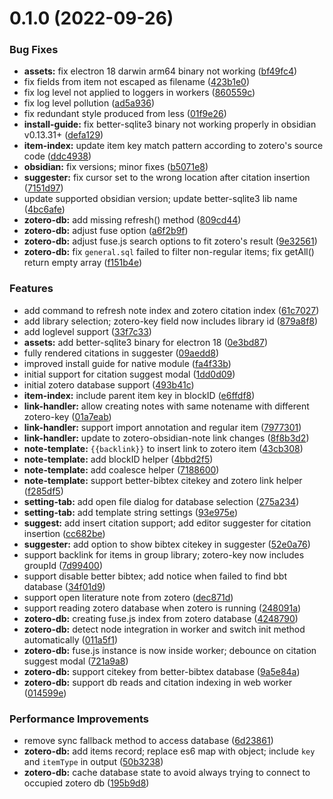

# 0.1.0 (2022-09-26)


### Bug Fixes

* **assets:** fix electron 18 darwin arm64 binary not working ([bf49fc4](https://github.com/aidenlx/obsidian-zotero-plugin/commit/bf49fc43dc87531f13b72935a6c177ca2a6befe0))
* fix fields from item not escaped as filename ([423b1e0](https://github.com/aidenlx/obsidian-zotero-plugin/commit/423b1e03d8551eb674bf98473d9e5c91ccfeea83))
* fix log level not applied to loggers in workers ([860559c](https://github.com/aidenlx/obsidian-zotero-plugin/commit/860559c9e15fd0f02213799c253f8854bce4272e))
* fix log level pollution ([ad5a936](https://github.com/aidenlx/obsidian-zotero-plugin/commit/ad5a936302778a07ce1e7bbe57da047af0f7f708))
* fix redundant style produced from less ([01f9e26](https://github.com/aidenlx/obsidian-zotero-plugin/commit/01f9e2623e9ab7c1d7fb048d5f75ee3e4a7ebf2f))
* **install-guide:** fix better-sqlite3 binary not working properly in obsidian v0.13.31+ ([defa129](https://github.com/aidenlx/obsidian-zotero-plugin/commit/defa129efbb9b8cfad07b9796e593bdd92ced923))
* **item-index:** update item key match pattern according to zotero's source code ([ddc4938](https://github.com/aidenlx/obsidian-zotero-plugin/commit/ddc4938a2c9423a33812fc2aa52e5c21cea3689d))
* **obsidian:** fix versions; minor fixes ([b5071e8](https://github.com/aidenlx/obsidian-zotero-plugin/commit/b5071e84e3c422231b36327b509dd63381d0a9ce))
* **suggester:** fix cursor set to the wrong location after citation insertion ([7151d97](https://github.com/aidenlx/obsidian-zotero-plugin/commit/7151d977441faa1609e2589581453b88f086e38d))
* update supported obsidian version; update better-sqlite3 lib name ([4bc6afe](https://github.com/aidenlx/obsidian-zotero-plugin/commit/4bc6afeb0839333eb3af2c89766c1ba21ad1dc4c))
* **zotero-db:** add missing refresh() method ([809cd44](https://github.com/aidenlx/obsidian-zotero-plugin/commit/809cd44789c45b258e7d829f15261ad2ef6f9698))
* **zotero-db:** adjust fuse option ([a6f2b9f](https://github.com/aidenlx/obsidian-zotero-plugin/commit/a6f2b9f2404ca5f446906f2eccecac17c4fc47bb))
* **zotero-db:** adjust fuse.js search options to fit zotero's result ([9e32561](https://github.com/aidenlx/obsidian-zotero-plugin/commit/9e32561dfc7978240f40953c5f59293588cee04e))
* **zotero-db:** fix `general.sql` failed to filter non-regular items; fix getAll() return empty array ([f151b4e](https://github.com/aidenlx/obsidian-zotero-plugin/commit/f151b4ed2349f94294f4fa6b3ca17216c640b21f))


### Features

* add command to refresh note index and zotero citation index ([61c7027](https://github.com/aidenlx/obsidian-zotero-plugin/commit/61c702735fbbf648c7c5ba0864e342dba2e3914d))
* add library selection; zotero-key field now includes library id ([879a8f8](https://github.com/aidenlx/obsidian-zotero-plugin/commit/879a8f8c2b03d601093db24b0cb3bd4e453ef54b))
* add loglevel support ([33f7c33](https://github.com/aidenlx/obsidian-zotero-plugin/commit/33f7c335267aaff93447394203f90df58ac102f2))
* **assets:** add better-sqlite3 binary for electron 18 ([0e3bd87](https://github.com/aidenlx/obsidian-zotero-plugin/commit/0e3bd87ded44dadcc9f2493cf7b330902951bde5))
* fully rendered citations in suggester ([09aedd8](https://github.com/aidenlx/obsidian-zotero-plugin/commit/09aedd8a939bb19eebba5b27ccd1b53ea781367e))
* improved install guide for native module ([fa4f33b](https://github.com/aidenlx/obsidian-zotero-plugin/commit/fa4f33beef984adb913bd2910e41ce179171ce3a))
* initial support for citation suggest modal ([1dd0d09](https://github.com/aidenlx/obsidian-zotero-plugin/commit/1dd0d094603c690266752170bdc3782c87756978))
* initial zotero database support ([493b41c](https://github.com/aidenlx/obsidian-zotero-plugin/commit/493b41cee6480f334b68d6c5bad35a31cced107d))
* **item-index:** include parent item key in blockID ([e6ffdf8](https://github.com/aidenlx/obsidian-zotero-plugin/commit/e6ffdf88ff829443aa1366a42d7779cdd982a209))
* **link-handler:** allow creating notes with same notename with different zotero-key ([01a7eab](https://github.com/aidenlx/obsidian-zotero-plugin/commit/01a7eab0615d13d8437af5ea9cf77879ec8e7656))
* **link-handler:** support import annotation and regular item ([7977301](https://github.com/aidenlx/obsidian-zotero-plugin/commit/7977301e3a3d05fcb53bb3375eec58ae78f53f46))
* **link-handler:** update to zotero-obsidian-note link changes ([8f8b3d2](https://github.com/aidenlx/obsidian-zotero-plugin/commit/8f8b3d216e58b25bf3c7e8f70c57fcd796fd2a81))
* **note-template:** `{{backlink}}` to insert link to zotero item ([43cb308](https://github.com/aidenlx/obsidian-zotero-plugin/commit/43cb3086071f9410cace829592ffffbd5971a68b))
* **note-template:** add blockID helper ([4bbd2f5](https://github.com/aidenlx/obsidian-zotero-plugin/commit/4bbd2f5ae09e7157c1e7bd61c7a6d58e871850f9))
* **note-template:** add coalesce helper ([7188600](https://github.com/aidenlx/obsidian-zotero-plugin/commit/71886009917eb6ff8ea3584b16d96ddf3bca507b))
* **note-template:** support better-bibtex citekey and zotero link helper ([f285df5](https://github.com/aidenlx/obsidian-zotero-plugin/commit/f285df5e6a68ad6fdcbd8a4bfd320da046e05fca))
* **setting-tab:** add open file dialog for database selection ([275a234](https://github.com/aidenlx/obsidian-zotero-plugin/commit/275a2343ac1983d7ace5fad55aeec478c7ff595a))
* **setting-tab:** add template string settings ([93e975e](https://github.com/aidenlx/obsidian-zotero-plugin/commit/93e975e3178d9ba8f5250df2ddf8bf6cfe80743a))
* **suggest:** add insert citation support; add editor suggester for citation insertion ([cc682be](https://github.com/aidenlx/obsidian-zotero-plugin/commit/cc682be3549fba35dbfbf1bc98b51effa15187c6))
* **suggester:** add option to show bibtex citekey in suggester ([52e0a76](https://github.com/aidenlx/obsidian-zotero-plugin/commit/52e0a761d682e4c1009f1211769efdf5a8f19188))
* support backlink for items in group library; zotero-key now includes groupId ([7d99400](https://github.com/aidenlx/obsidian-zotero-plugin/commit/7d994007cdc11e94383ebcfcc18dee33fd9392f3))
* support disable better bibtex; add notice when failed to find bbt database ([34f01d9](https://github.com/aidenlx/obsidian-zotero-plugin/commit/34f01d935680f06eb0914793827cdc3aabb02291))
* support open literature note from zotero ([dec871d](https://github.com/aidenlx/obsidian-zotero-plugin/commit/dec871d392a82ad8e1d74ffa332acc6c226056c9))
* support reading zotero database when zotero is running ([248091a](https://github.com/aidenlx/obsidian-zotero-plugin/commit/248091a62a39e87790e1359a44174be1a6e7bef6))
* **zotero-db:** creating fuse.js index from zotero database ([4248790](https://github.com/aidenlx/obsidian-zotero-plugin/commit/4248790f8cc2375822a16e5bd81ff727cf5c2897))
* **zotero-db:** detect node integration in worker and switch init method automatically ([011a5f1](https://github.com/aidenlx/obsidian-zotero-plugin/commit/011a5f17172b8738b6e9891e00f897d3c6ab3c22))
* **zotero-db:** fuse.js instance is now inside worker; debounce on citation suggest modal ([721a9a8](https://github.com/aidenlx/obsidian-zotero-plugin/commit/721a9a82bc1e3da24d45199faa6163870d664f0e))
* **zotero-db:** support citekey from better-bibtex database ([9a5e84a](https://github.com/aidenlx/obsidian-zotero-plugin/commit/9a5e84a40aafea4301b60a8465b891182164736c))
* **zotero-db:** support db reads and citation indexing in web worker ([014599e](https://github.com/aidenlx/obsidian-zotero-plugin/commit/014599eb2bc42ae1527ebbf56bcb8033586988c7))


### Performance Improvements

* remove sync fallback method to access database ([6d23861](https://github.com/aidenlx/obsidian-zotero-plugin/commit/6d238617c81123dfcbe7b2102a4100022e09f869))
* **zotero-db:** add items record; replace es6 map with object; include `key` and `itemType` in output ([50b3238](https://github.com/aidenlx/obsidian-zotero-plugin/commit/50b32382d604519675c6a92ba965a18c9253fa11))
* **zotero-db:** cache database state to avoid always trying to connect to occupied zotero db ([195b9d8](https://github.com/aidenlx/obsidian-zotero-plugin/commit/195b9d8ab85280935a26c9572fc5086bc148de4a))